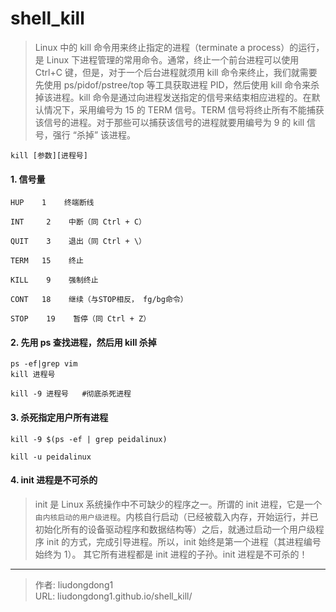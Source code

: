 # shell_kill


> Linux 中的 kill 命令用来终止指定的进程（terminate a process）的运行，是 Linux 下进程管理的常用命令。通常，终止一个前台进程可以使用 Ctrl+C 键，但是，对于一个后台进程就须用 kill 命令来终止，我们就需要先使用 ps/pidof/pstree/top 等工具获取进程 PID，然后使用 kill 命令来杀掉该进程。kill 命令是通过向进程发送指定的信号来结束相应进程的。在默认情况下，采用编号为 15 的 TERM 信号。TERM 信号将终止所有不能捕获该信号的进程。对于那些可以捕获该信号的进程就要用编号为 9 的 kill 信号，强行 “杀掉” 该进程。 

```shell
kill [参数][进程号]
```

#### 1. 信号量

```shell
HUP    1    终端断线
 
INT     2    中断（同 Ctrl + C）
 
QUIT    3    退出（同 Ctrl + \）
 
TERM   15    终止
 
KILL    9    强制终止
 
CONT   18    继续（与STOP相反， fg/bg命令）
 
STOP    19    暂停（同 Ctrl + Z）
```

#### 2. **先用 ps 查找进程，然后用 kill 杀掉**

```shell
ps -ef|grep vim
kill 进程号

kill -9 进程号   #彻底杀死进程
```

#### 3. **杀死指定用户所有进程**

```shell
kill -9 $(ps -ef | grep peidalinux)

kill -u peidalinux
```

#### 4. **init 进程是不可杀的**

> init 是 Linux 系统操作中不可缺少的程序之一。所谓的 init 进程，它是一个`由内核启动的用户级进程`。内核自行启动（已经被载入内存，开始运行，并已初始化所有的设备驱动程序和数据结构等）之后，就通过启动一个用户级程序 init 的方式，完成引导进程。所以，init 始终是第一个进程（其进程编号始终为 1）。 其它所有进程都是 init 进程的子孙。init 进程是不可杀的！

---

> 作者: liudongdong1  
> URL: liudongdong1.github.io/shell_kill/  

